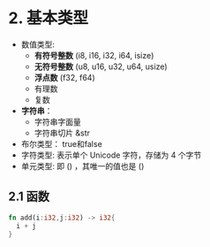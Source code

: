 # 2. 基本类型

- 数值类型:
  - **有符号整数** (i8, i16, i32, i64, isize)
  - **无符号整数** (u8, u16, u32, u64, usize)
  - **浮点数** (f32, f64)
  - 有理数
  - 复数
- **字符串**：
  - 字符串字面量
  - 字符串切片 &str
- 布尔类型： true和false
- 字符类型: 表示单个 Unicode 字符，存储为 4 个字节
- 单元类型: 即 () ，其唯一的值也是 ()

## 2.1 函数

```rust
fn add(i:i32,j:i32) -> i32{
  i + j
}
```
